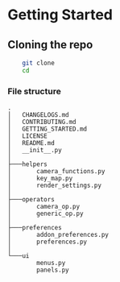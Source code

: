 # Getting Started 


## Cloning the repo
```bash 
    git clone 
    cd 
```


### File structure
    .
    │   CHANGELOGS.md
    │   CONTRIBUTING.md
    │   GETTING_STARTED.md
    │   LICENSE
    │   README.md
    │   __init__.py
    │
    ├───helpers
    │       camera_functions.py
    │       key_map.py
    │       render_settings.py
    │
    ├───operators
    │       camera_op.py
    │       generic_op.py
    │
    ├───preferences
    │       addon_preferences.py
    │       preferences.py
    │
    └───ui
            menus.py
            panels.py


